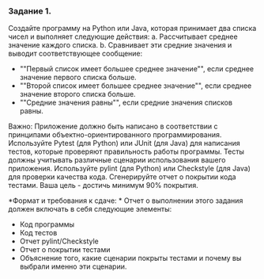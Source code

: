 ### Задание 1. 
Создайте программу на Python или Java, которая принимает два списка чисел и выполняет следующие действия:
a. Рассчитывает среднее значение каждого списка.
b. Сравнивает эти средние значения и выводит соответствующее сообщение:
- ""Первый список имеет большее среднее значение"", если среднее значение первого списка больше.
- ""Второй список имеет большее среднее значение"", если среднее значение второго списка больше.
- ""Средние значения равны"", если средние значения списков равны.

Важно:
Приложение должно быть написано в соответствии с принципами объектно-ориентированного программирования.
Используйте Pytest (для Python) или JUnit (для Java) для написания тестов, которые проверяют правильность работы программы. Тесты должны учитывать различные сценарии использования вашего приложения.
Используйте pylint (для Python) или Checkstyle (для Java) для проверки качества кода.
Сгенерируйте отчет о покрытии кода тестами. Ваша цель - достичь минимум 90% покрытия.

*Формат и требования к сдаче: *
Отчет о выполнении этого задания должен включать в себя следующие элементы:
- Код программы
- Код тестов
- Отчет pylint/Checkstyle
- Отчет о покрытии тестами
- Объяснение того, какие сценарии покрыты тестами и почему вы выбрали именно эти сценарии.


